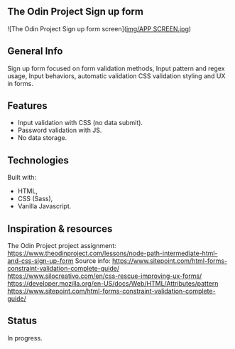 ## The Odin Project Sign up form

![The Odin Project Sign up form screen]([img/APP SCREEN.jpg](https://github.com/TomekLeszczynski/Odin-Project-Sign-up-form/blob/1a917f995fafff8487269a872438caa85cef2fbb/img/APP%20SCREEN.jpg))

## General Info

Sign up form focused on form validation methods, Input pattern and regex usage, Input behaviors, automatic validation CSS validation styling and UX in forms.

## Features

- Input validation with CSS (no data submit).
- Password validation with JS.
- No data storage.

## Technologies

Built with:

- HTML,
- CSS (Sass),
- Vanilla Javascript.
## Inspiration & resources
The Odin Project project assignment:
https://www.theodinproject.com/lessons/node-path-intermediate-html-and-css-sign-up-form
Source info:
https://www.sitepoint.com/html-forms-constraint-validation-complete-guide/
https://www.silocreativo.com/en/css-rescue-improving-ux-forms/
https://developer.mozilla.org/en-US/docs/Web/HTML/Attributes/pattern
https://www.sitepoint.com/html-forms-constraint-validation-complete-guide/

## Status
In progress.

